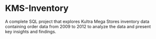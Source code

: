 # KMS-Inventory

A complete SQL project that explores Kultra Mega Stores inventory data containing order data from 2009 to 2012 to analyze the data and present key insights and findings.

